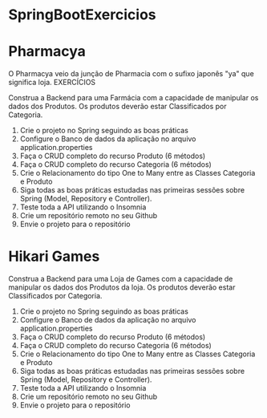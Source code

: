 # SpringBootExercicios
 
<h1> Pharmacya </h1>
O Pharmacya veio da junção de Pharmacia com o sufixo japonês "ya" que significa loja.
EXERCÍCIOS

Construa a Backend para uma Farmácia com a capacidade de manipular os dados dos Produtos. Os produtos deverão estar Classificados por Categoria.

1) Crie o projeto no Spring seguindo as boas práticas
2) Configure o Banco de dados da aplicação no arquivo application.properties
3) Faça o CRUD completo do recurso Produto (6 métodos)
4) Faça o CRUD completo do recurso Categoria (6 métodos)
5) Crie o Relacionamento do tipo One to Many entre as Classes Categoria e Produto
6) Siga todas as boas práticas estudadas nas primeiras sessões sobre Spring (Model, Repository e Controller).
7) Teste toda a API utilizando o Insomnia
8) Crie um repositório remoto no seu Github 
9) Envie o projeto para o repositório

<h1> Hikari Games </h1>

Construa a Backend para uma Loja de Games com a capacidade de manipular os dados dos Produtos da loja. Os produtos deverão estar Classificados por Categoria.

1) Crie o projeto no Spring seguindo as boas práticas
2) Configure o Banco de dados da aplicação no arquivo application.properties
3) Faça o CRUD completo do recurso Produto (6 métodos)
4) Faça o CRUD completo do recurso Categoria (6 métodos)
5) Crie o Relacionamento do tipo One to Many entre as Classes Categoria e Produto
6) Siga todas as boas práticas estudadas nas primeiras sessões sobre Spring (Model, Repository e Controller).
7) Teste toda a API utilizando o Insomnia
8) Crie um repositório remoto no seu Github 
9) Envie o projeto para o repositório
